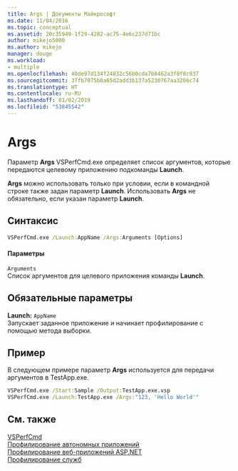 ```yaml
---
title: Args | Документы Майкрософт
ms.date: 11/04/2016
ms.topic: conceptual
ms.assetid: 20c35949-1f29-4282-ac75-4e6c237d71bc
author: mikejo5000
ms.author: mikejo
manager: douge
ms.workload:
- multiple
ms.openlocfilehash: 40de97d134f24832c56b0cda7b8462a3f8f8c937
ms.sourcegitcommit: 37fb7075b0a65d2add3b137a5230767aa3266c74
ms.translationtype: HT
ms.contentlocale: ru-RU
ms.lasthandoff: 01/02/2019
ms.locfileid: "53845542"
---
```

# <a name="args"></a>Args
Параметр **Args** VSPerfCmd.exe определяет список аргументов, которые передаются целевому приложению подкоманды **Launch**.  
  
 **Args** можно использовать только при условии, если в командной строке также задан параметр **Launch**. Использовать **Args** не обязательно, если указан параметр **Launch**.  
  
## <a name="syntax"></a>Синтаксис  
  
```cmd  
VSPerfCmd.exe /Launch:AppName /Args:Arguments [Options]  
```  
  
#### <a name="parameters"></a>Параметры  
 `Arguments`  
 Список аргументов для целевого приложения команды **Launch**.  
  
## <a name="required-options"></a>Обязательные параметры  
 **Launch:** `AppName`  
 Запускает заданное приложение и начинает профилирование с помощью метода выборки.  
  
## <a name="example"></a>Пример  
 В следующем примере параметр **Args** используется для передачи аргументов в TestApp.exe.  
  
```cmd  
VSPerfCmd.exe /Start:Sample /Output:TestApp.exe.vsp  
VSPerfCmd.exe /Launch:TestApp.exe /Args:"123, 'Hello World'"  
```  
  
## <a name="see-also"></a>См. также  
 [VSPerfCmd](../profiling/vsperfcmd.md)   
 [Профилирование автономных приложений](../profiling/command-line-profiling-of-stand-alone-applications.md)   
 [Профилирование веб-приложений ASP.NET](../profiling/command-line-profiling-of-aspnet-web-applications.md)   
 [Профилирование служб](../profiling/command-line-profiling-of-services.md)